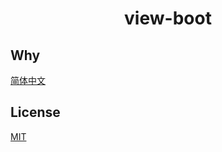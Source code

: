 <h1 align="center"> view-boot </h1>

## Why

[简体中文](./README.zh-CN.md)

## License

[MIT](./LICENSE)
